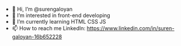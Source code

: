 - 👋 Hi, I’m @surengaloyan
- 👀 I’m interested in front-end developing
- 🌱 I’m currently learning HTML CSS JS
- 📫 How to reach me LinkedIn: https://www.linkedin.com/in/suren-galoyan-16b652228

<!---
surengaloyan/surengaloyan is a ✨ special ✨ repository because its `README.md` (this file) appears on your GitHub profile.
You can click the Preview link to take a look at your changes.
--->
